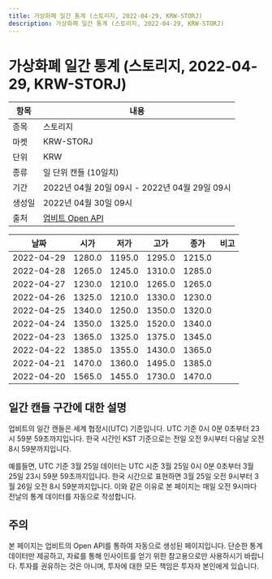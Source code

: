 ```yaml
---
title: 가상화폐 일간 통계 (스토리지, 2022-04-29, KRW-STORJ)
description: 가상화폐 일간 통계 (스토리지, 2022-04-29, KRW-STORJ)
---
```



가상화폐 일간 통계 (스토리지, 2022-04-29, KRW-STORJ)
===

|항목|내용|
|--|--|
|종목|스토리지|
|마켓|KRW-STORJ|
|단위|KRW|
|종류|일 단위 캔들 (10일치)|
|기간|2022년 04월 20일 09시 - 2022년 04월 29일 09시|
|생성일|2022년 04월 30일 09시|
|출처|[업비트 Open API](https://docs.upbit.com)|


|날짜|시가|저가|고가|종가|비고|
|--|--|--|--|--|--|
|2022-04-29|1280.0|1195.0|1295.0|1215.0|    |
|2022-04-28|1265.0|1245.0|1310.0|1285.0|    |
|2022-04-27|1230.0|1210.0|1265.0|1265.0|    |
|2022-04-26|1325.0|1210.0|1330.0|1230.0|    |
|2022-04-25|1340.0|1250.0|1350.0|1320.0|    |
|2022-04-24|1350.0|1325.0|1520.0|1340.0|    |
|2022-04-23|1365.0|1325.0|1375.0|1345.0|    |
|2022-04-22|1385.0|1355.0|1430.0|1365.0|    |
|2022-04-21|1470.0|1360.0|1495.0|1385.0|    |
|2022-04-20|1565.0|1455.0|1730.0|1470.0|    |


일간 캔들 구간에 대한 설명
---


업비트의 일간 캔들은 세계 협정시(UTC) 기준입니다. 
UTC 기준 0시 0분 0초부터 23시 59분 59초까지입니다. 
한국 시간인 KST 기준으로는 전일 오전 9시부터 다음날 오전 8시 59분까지입니다. 


예를들면, UTC 기준 3월 25일 데이터는 UTC 시준 3월 25일 0시 0분 0초부터 3월 25일 23시 59분 59초까지입니다. 
한국 시간으로 표현하면 3월 25일 오전 9시부터 3월 26일 오전 8시 59분까지입니다. 
이와 같은 이유로 본 페이지는 매일 오전 9시마다 전날의 통계 데이터를 자동으로 작성합니다. 


주의
---


본 페이지는 업비트의 Open API를 통하여 자동으로 생성된 페이지입니다. 
단순한 통계 데이터만 제공하고, 자료를 통해 인사이트를 얻기 위한 참고용으로만 사용하시기 바랍니다. 
투자를 권유하는 것은 아니며, 투자에 대한 모든 책임은 투자자 본인에게 있습니다. 

